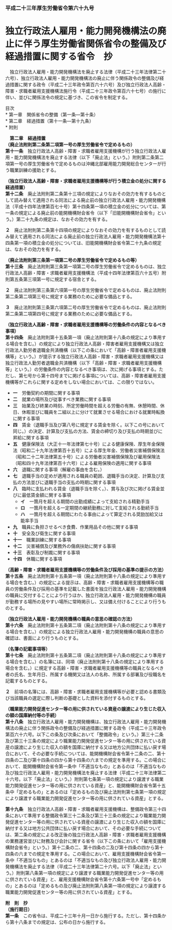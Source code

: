 ### 平成二十三年厚生労働省令第六十九号  
# 独立行政法人雇用・能力開発機構法の廃止に伴う厚生労働省関係省令の整備及び経過措置に関する省令　抄  
　独立行政法人雇用・能力開発機構法を廃止する法律（平成二十三年法律第二十六号）、独立行政法人雇用・能力開発機構法の廃止に伴う関係政令の整備及び経過措置に関する政令（平成二十三年政令第百六十六号）及び独立行政法人高齢・障害・求職者雇用支援機構法施行令（平成二十三年政令第百六十七号）の施行に伴い、並びに関係法令の規定に基づき、この省令を制定する。  
  
目次  
	* 第一章　関係省令の整備（第一条―第十条）  
	* 第二章　経過措置（第十一条―第十九条）  
	* 附則  
  
&emsp;**第二章　経過措置**  
**（廃止法附則第二条第二項第一号の厚生労働省令で定めるもの）**  
**第十一条**　独立行政法人高齢・障害・求職者雇用支援機構が行う独立行政法人雇用・能力開発機構法を廃止する法律（以下「廃止法」という。）附則第二条第二項第一号の厚生労働省令で定めるものは沖縄北部雇用能力開発総合センターが行う職業訓練の援助とする。  
  
**（独立行政法人高齢・障害・求職者雇用支援機構等が行う積立金の処分に関する経過措置）**  
**第十二条**　廃止法附則第二条第十三項の規定によりなおその効力を有するものとして読み替えて適用される同法による廃止前の独立行政法人雇用・能力開発機構法（平成十四年法律第百七十号）第十四条第一項の積立金の処分については、第一条の規定による廃止前の能開機構財会省令（以下「旧能開機構財会省令」という。）第二十九条の規定は、なおその効力を有する。  
  
**２**　廃止法附則第二条第十四項の規定によりなおその効力を有するものとして読み替えて適用される同法による廃止前の独立行政法人雇用・能力開発機構法第十四条第一項の積立金の処分については、旧能開機構財会省令第二十九条の規定は、なおその効力を有する。  
  
**（廃止法附則第三条第一項第二号の厚生労働省令で定めるもの等）**  
**第十三条**　廃止法附則第三条第一項第二号の厚生労働省令で定めるものは、独立行政法人高齢・障害・求職者雇用支援機構法（平成十四年法律第百六十五号）附則第五条第三項第一号に規定する宿舎とする。  
  
**２**　廃止法附則第三条第六項第一号の厚生労働省令で定めるものは、廃止法附則第二条第二項第三号に規定する業務のために必要な備品とする。  
  
**３**　廃止法附則第三条第六項第二号の厚生労働省令で定めるものは、廃止法附則第二条第二項第四号に規定する業務のために必要な備品とする。  
  
**（独立行政法人高齢・障害・求職者雇用支援機構等の労働条件の内容となるべき事項）**  
**第十四条**　廃止法附則第十五条第一項（廃止法附則第十八条の規定により準用する場合を含む。）の規定により独立行政法人高齢・障害者雇用支援機構又は独立行政法人勤労者退職金共済機構（以下この条において「高齢・障害者雇用支援機構等」という。）が提示する独立行政法人高齢・障害・求職者雇用支援機構又は独立行政法人勤労者退職金共済機構（以下「高齢・障害・求職者雇用支援機構等」という。）の労働条件の内容となるべき事項は、次に掲げる事項とする。ただし、第七号から第十四号までに掲げる事項については、高齢・障害者雇用支援機構等がこれらに関する定めをしない場合においては、この限りではない。  
* **一**　労働契約の期間に関する事項  
* **二**　就業の場所及び従事すべき業務に関する事項  
* **三**　始業及び終業の時刻、所定労働時間を超える労働の有無、休憩時間、休日、休暇並びに職員を二組以上に分けて就業させる場合における就業時転換に関する事項  
* **四**　賃金（退職手当及び第八号に規定する賃金を除く。以下この号において同じ。）の決定、計算及び支払の方法、賃金の締切り及び支払の時期並びに昇給に関する事項  
* **五**　健康保険法（大正十一年法律第七十号）による健康保険、厚生年金保険法（昭和二十九年法律第百十五号）による厚生年金、労働者災害補償保険法（昭和二十二年法律第五十号）による労働者災害補償保険及び雇用保険法（昭和四十九年法律第百十六号）による雇用保険の適用に関する事項  
* **六**　退職に関する事項（解雇の事由を含む。）  
* **七**　退職手当の定めが適用される職員の範囲、退職手当の決定、計算及び支払の方法並びに退職手当の支払の時期に関する事項  
* **八**　臨時に支払われる賃金（退職手当を除く。）、賞与及び次に掲げる賃金並びに最低賃金額に関する事項  
	* **イ**　一箇月を超える期間の出勤成績によって支給される精勤手当  
	* **ロ**　一箇月を超える一定期間の継続勤務に対して支給される勤続手当  
	* **ハ**　一箇月を超える期間にわたる事由によって算定される奨励加給又は能率手当  
* **九**　職員に負担させるべき食費、作業用品その他に関する事項  
* **十**　安全及び衛生に関する事項  
* **十一**　職業訓練に関する事項  
* **十二**　災害補償及び業務外の傷病扶助に関する事項  
* **十三**　表彰及び制裁に関する事項  
* **十四**　休職に関する事項  
  
**（高齢・障害・求職者雇用支援機構等の労働条件及び採用の基準の提示の方法）**  
**第十五条**　廃止法附則第十五条第一項（廃止法附則第十八条の規定により準用する場合を含む。）の規定による提示は、高齢・障害・求職者雇用支援機構等の職員の労働条件及び採用の基準を記載した書面を独立行政法人雇用・能力開発機構の職員に交付することにより行うほか、独立行政法人雇用・能力開発機構の職員が勤務する場所の見やすい場所に常時掲示し、又は備え付けることにより行うものとする。  
  
**（独立行政法人雇用・能力開発機構の職員の意思の確認の方法）**  
**第十六条**　廃止法附則第十五条第二項（廃止法附則第十八条の規定により準用する場合を含む。）の規定による独立行政法人雇用・能力開発機構の職員の意思の確認は、書面により行うものとする。  
  
**（名簿の記載事項等）**  
**第十七条**　廃止法附則第十五条第二項（廃止法附則第十八条の規定により準用する場合を含む。）の名簿には、同項（廃止法附則第十八条の規定により準用する場合を含む。）に規定する高齢・障害・求職者雇用支援機構等の職員となるべき者の氏名、生年月日、所属する機関又は法人の名称、所属する部署及び役職名を記載するものとする。  
  
**２**　前項の名簿には、高齢・障害・求職者雇用支援機構等が必要と認める書類及び当該職員の選定に際し判断の基礎とした資料を添付するものとする。  
  
**（職業能力開発促進センター等の用に供されている資産の譲渡により生じた収入の額の国庫納付等の手続）**  
**第十八条**　独立行政法人雇用・能力開発機構は、独立行政法人雇用・能力開発機構法の廃止に伴う関係政令の整備及び経過措置に関する政令（平成二十三年政令第百六十六号。以下この条及び次条において「整備政令」という。）第三十二条及び第三十三条の規定により職業能力開発促進センター等の用に供されている資産の譲渡により生じた収入の額を国庫に納付する又は地方公共団体に払い戻す場合において、その必要な手続については、能開機構財会省令第十二条の二、第十四条の二及び第十四条の四から第十四条の六までの規定を準用する。この場合において、能開機構財会省令第一条中「不適当なもの」とあるのは「不適当なもの及び独立行政法人雇用・能力開発機構法を廃止する法律（平成二十三年法律第二十六号。以下「廃止法」という。）附則第七条第一項の規定により譲渡する職業能力開発促進センター等の用に供されている資産」と、能開機構財会省令第十五条中「定めるもの」とあるのは「定めるもの及び廃止法附則第七条第一項の規定により譲渡する職業能力開発促進センター等の用に供されている資産」とする。  
  
**第十九条**　独立行政法人高齢・障害・求職者雇用支援機構は、整備政令第三十四条において準用する整備政令第三十二条及び第三十三条の規定により職業能力開発促進センター等の用に供されている資産の譲渡により生じた収入の額を国庫に納付する又は地方公共団体に払い戻す場合において、その必要な手続については、第二条の規定による改正後の独立行政法人高齢・障害・求職者雇用支援機構の業務運営並びに財務及び会計に関する省令（以下この条において「雇用支援機構財会省令」という。）第十二条の二、第十四条の二及び第十四条の四から第十四条の六までの規定を準用する。この場合において、雇用支援機構財会省令第一条中「不適当なもの」とあるのは「不適当なもの及び独立行政法人雇用・能力開発機構法を廃止する法律（平成二十三年法律第二十六号。以下「廃止法」という。）附則第八条第一項の規定により譲渡する職業能力開発促進センター等の用に供されている資産」と、雇用支援機構財会省令第十六条第一号中「定めるもの」とあるのは「定めるもの及び廃止法附則第八条第一項の規定により譲渡する職業能力開発促進センター等の用に供されている資産」とする。  
  
**附　則　抄**  
**（施行期日）**  
**第一条**　この省令は、平成二十三年十月一日から施行する。ただし、第十四条から第十八条までの規定は、公布の日から施行する。  
  
